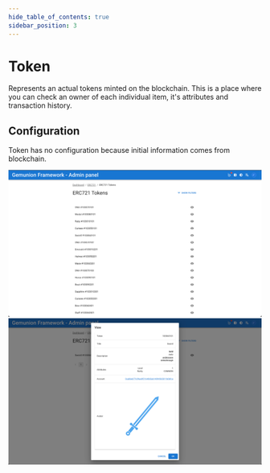 ```yaml
---
hide_table_of_contents: true
sidebar_position: 3
---
```


# Token

Represents an actual tokens minted on the blockchain. This is a place where you can check an owner of each individual
item, it's attributes and transaction history.

## Configuration

Token has no configuration because initial information comes from blockchain.

![ERC721 token list](/img/admin/hierarchy/erc721/token_list.png)
![ERC721 token view dialog](/img/admin/hierarchy/erc721/token_view_dialog.png)
